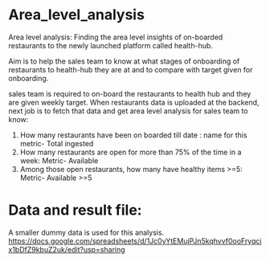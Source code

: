 # Area_level_analysis

Area level analysis: Finding the area level insights of on-boarded restaurants to the newly launched platform called health-hub.

Aim is to help the sales team to know at what stages of onboarding of restaurants to health-hub they are at and to compare with target given for onboarding.

sales team is required to on-board the restaurants to health hub and they are given weekly target. When restaurants data is uploaded at the backend, next job is to fetch that data and get area level analysis for sales team to know:
1.	How many restaurants have been on boarded till date : name for this metric- Total ingested
2.	How many restaurants are open for more than 75% of the time in a week: Metric- Available
3.	Among those open restaurants, how many have healthy items >=5: Metric- Available >=5

# Data and result file: 
A smaller dummy data is used for this analysis. 
https://docs.google.com/spreadsheets/d/1Jc0yYtEMujPJn5kqhvvf0ooFryqcix1bDfZ9kbuZ2uk/edit?usp=sharing
